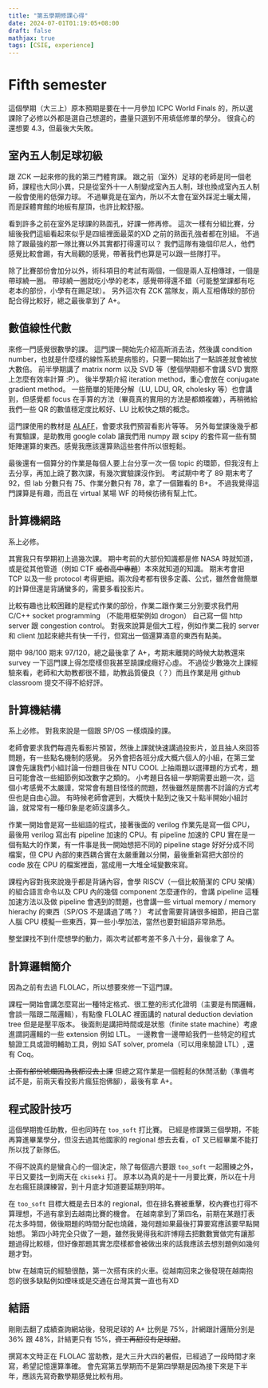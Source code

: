 ```yaml
---
title: "第五學期修課心得"
date: 2024-07-01T01:19:05+08:00
draft: false
mathjax: true
tags: [CSIE, experience]
---
```


# Fifth semester

這個學期（大三上）原本預期是要在十一月參加 ICPC World Finals 的，所以選課除了必修以外都是選自己想選的，盡量只選到不用填低修單的學分。
很貪心的還想要 4.3，但最後大失敗。

## 室內五人制足球初級
跟 ZCK 一起來修的我的第三門體育課。
跟之前（室外）足球的老師是同一個老師，課程也大同小異，只是從室外十一人制變成室內五人制，球也換成室內五人制一般會使用的低彈力球。
不過畢竟是在室內，所以不太會在室外踩泥土曬太陽，而是踩體育館的地板有屋頂，也許比較舒服。

看到許多之前在室外足球課的熟面孔，好課一修再修。
這次一樣有分組比賽，分組後我們這組看起來似乎是四組裡面最菜的XD 之前的熟面孔強者都在別組。
不過除了跟最強的那一隊比賽以外其實都打得還可以？
我們這隊有幾個印尼人，他們感覺比較會踢，有大局觀的感覺，帶著我們也算是可以跟一些隊打平。

除了比賽部份會加分以外，術科項目的考試有兩個，一個是兩人互相傳球，一個是帶球繞一圈。
帶球繞一圈就吃小學的老本，感覺帶得還不錯（可能整堂課都有吃老本的部份，小學有在踢足球）。
另外這次有 ZCK 當隊友，兩人互相傳球的部份配合得比較好，總之最後拿到了 A+。

## 數值線性代數
來修一門感覺很數學的課。
這門課一開始先介紹高斯消去法，然後講 condition number，也就是什麼樣的線性系統是病態的，只要一開始出了一點誤差就會被放大數倍。
前半學期講了 matrix norm 以及 SVD 等（整個學期都不會講 SVD 實際上怎麼有效率計算 :P）。
後半學期介紹 iteration method，重心會放在 conjugate gradient method。
一些簡單的矩陣分解（LU, LDU, QR, cholesky 等）也會講到，但感覺都 focus 在手算的方法（畢竟真的實用的方法是都頗複雜），再稍微給我們一些 QR 的數值穩定度比較好、LU 比較快之類的概念。

這門課使用的教材是 [ALAFF](https://www.cs.utexas.edu/~flame/laff/alaff/frontmatter.html)，會要求我們預習看影片等等。
另外每堂課後幾乎都有實驗課，是助教用 google colab 讓我們用 numpy 跟 scipy 的套件寫一些有關矩陣運算的東西。感覺我應該還算熟這些套件所以很輕鬆。

最後還有一個算分的作業是每個人要上台分享一次一個 topic 的環節，但我沒有上去分享，再加上蹺了數次課，有幾次實驗課沒作到。
考試期中考了 89 期末考了 92，但 lab 分數只有 75、作業分數只有 78，拿了一個難看的 B+。
不過我覺得這門課算是有趣，而且在 virtual 某場 WF 的時候彷彿有幫上忙。

## 計算機網路
系上必修。

其實我只有學期初上過幾次課。
期中考前的大部份知識都是修 NASA 時就知道，或是從其他管道（例如 CTF ~~或者高中專題~~）本來就知道的知識。
期末考會把 TCP 以及一些 protocol 考得更細。兩次段考都有很多定義、公式，雖然會做簡單的計算但還是背誦蠻多的，需要多看投影片。

比較有趣也比較困難的是程式作業的部份，作業二跟作業三分別要求我們用 C/C++ socket programming （不能用框架例如 drogon） 自己寫一個 http server 跟 congestion control。
對我來說算是個大工程，例如作業二我的 server 和 client 加起來總共有快一千行，但寫出一個還算滿意的東西有點美。

期中 98/100 期末 97/120，總之最後拿了 A+，考期末離開的時候大助教還來 survey 一下這門課上得怎麼樣但我甚至蹺課成癮好心虛。
不過從少數幾次上課經驗來看，老師和大助教都很不錯，助教品質優良（？）而且作業是用 github classroom 提交不得不給好評。

## 計算機結構
系上必修。
對我來說是一個跟 SP/OS 一樣煩躁的課。

老師會要求我們每週先看影片預習，然後上課就快速講過投影片，並且抽人來回答問題，有一些點名機制的感覺。
另外會把各班分成大概六個人的小組，在第三堂課會先讓我們小組討論一份題目後在 NTU COOL 上抽兩題以選擇題的方式考，題目可能會改一些細節例如改數字之類的。
小考題目各組一學期需要出題一次，這個小考感覺不太嚴謹，常常會有題目怪怪的問題，然後雖然是關書不討論的方式考但也是自由心證。
有時候老師會遲到，大概快十點到之後又十點半開始小組討論，就常常有一種印象是老師沒講多久。

作業一開始會是寫一些組語的程式，接著後面的 verilog 作業先是寫一個 CPU，最後用 verilog 寫出有 pipeline 加速的 CPU。有 pipeline 加速的 CPU 實在是一個有點大的作業，有一件事是我一開始想把不同的 pipeline stage 好好分成不同檔案，但 CPU 內部的東西耦合實在太嚴重難以分開，最後重新寫把大部份的 code 放在 CPU 的檔案裡面，當成用一大堆全域變數來寫。

課程內容對我來說幾乎都是背誦內容，會學 RISCV（一個比較簡潔的 CPU 架構）的組合語言命令以及 CPU 內的幾個 component 怎麼運作的，會講 pipeline 這種加速方法以及做 pipeline 會遇到的問題，也會講一些 virtual memory / memory hierachy 的東西（SP/OS 不是講過了嗎？）
考試會需要背誦很多細節，把自己當人腦 CPU 模擬一些東西，算一些小學加法，當然也要對組語非常熟悉。

整堂課找不到什麼想學的動力，兩次考試都考差不多八十分，最後拿了 A。

## 計算邏輯簡介
因為之前有去過 FLOLAC，所以想要來修一下這門課。

課程一開始會講怎麼寫出一種特定格式、很工整的形式化證明（主要是有關邏輯，會談一階跟二階邏輯），有點像 FLOLAC 裡面講的 natural deduction deviation tree 但是是壓平版本。
後面則是講把時間或是狀態（finite state machine）考慮進謂詞邏輯的一些 extension 例如 LTL。
一邊教會一邊帶給我們一些特定的程式驗證工具或證明輔助工具，例如 SAT solver, promela（可以用來驗證 LTL）, 還有 Coq。

~~上面有部份唬爛因為我都沒去上課~~ 但總之寫作業是一個輕鬆的休閒活動（準備考試不是，前兩天看投影片瘋狂抱佛腳），最後有拿 A+。

## 程式設計技巧
這個學期擔任助教，但也同時在 `too_soft` 打比賽。
已經是修課第三個學期，不能再算進畢業學分，但沒去過其他國家的 regional 想去去看，oT 又已經畢業不能打所以找了新隊伍。

不得不說真的是蠻貪心的一個決定，除了每個週六要跟 `too_soft` 一起團練之外，平日又要找一到兩天在 `ckiseki` 打。
原本以為真的是十一月要比賽，所以在十月左右瘋狂蹺課練習，到十月底才知道要延期到明年。

在 `too_soft` 目標大概是去日本的 regional，但在排名賽被重擊，校內賽也打得不算理想，不過有拿到去越南比賽的機會。
在越南拿到了第四名，前期在某題打表花太多時間，做後期題的時間分配也燒雞，幾何題如果最後打算要寫應該要早點開始想。
第四小時完全只做了一題，雖然我覺得我和許博翔去把數數實做完有讓那題過得比較穩，但好像那題其實怎麼樣都會被做出來的話我應該去想別題例如幾何題才對。

btw 在越南玩的經驗很酷，第一次搭有床的火車。從越南回來之後發現在越南抱怨的很多缺點例如煙味或是交通在台灣其實一直也有XD

## 結語
剛剛去翻了成績查詢網站後，發現足球的 A+ 比例是 75%，計網跟計邏簡分別是 36% 跟 48%，計結更只有 15%，~~資工再甜沒有足球甜~~。

撰寫本文時正在 FLOLAC 當助教，是大三升大四的暑假，已經過了一段時間才來寫，希望記憶還算準確。
會先寫第五學期而不是第四學期是因為接下來是下半年，應該先寫奇數學期感覺比較有用。
